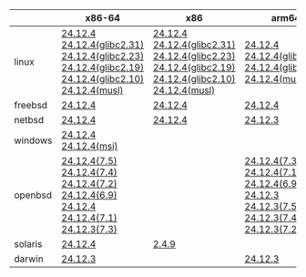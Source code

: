 ||x86-64|x86|arm64|ppc64le|armv7|armel|
| --- | --- | --- | --- | --- | --- | --- |
|linux|[24.12.4](https://github.com/roswell/sbcl_head/releases/download/24.12.4/sbcl-24.12.4-x86-64-linux-binary.tar.bz2)<br />[24.12.4(glibc2.31)](https://github.com/roswell/sbcl_head/releases/download/24.12.4/sbcl-24.12.4-x86-64-linux-glibc2.31-binary.tar.bz2)<br />[24.12.4(glibc2.23)](https://github.com/roswell/sbcl_head/releases/download/24.12.4/sbcl-24.12.4-x86-64-linux-glibc2.23-binary.tar.bz2)<br />[24.12.4(glibc2.19)](https://github.com/roswell/sbcl_head/releases/download/24.12.4/sbcl-24.12.4-x86-64-linux-glibc2.19-binary.tar.bz2)<br />[24.12.4(glibc2.10)](https://github.com/roswell/sbcl_head/releases/download/24.12.4/sbcl-24.12.4-x86-64-linux-glibc2.10-binary.tar.bz2)<br />[24.12.4(musl)](https://github.com/roswell/sbcl_head/releases/download/24.12.4/sbcl-24.12.4-x86-64-linux-musl-binary.tar.bz2)<br />|[24.12.4](https://github.com/roswell/sbcl_head/releases/download/24.12.4/sbcl-24.12.4-x86-linux-binary.tar.bz2)<br />[24.12.4(glibc2.31)](https://github.com/roswell/sbcl_head/releases/download/24.12.4/sbcl-24.12.4-x86-linux-glibc2.31-binary.tar.bz2)<br />[24.12.4(glibc2.23)](https://github.com/roswell/sbcl_head/releases/download/24.12.4/sbcl-24.12.4-x86-linux-glibc2.23-binary.tar.bz2)<br />[24.12.4(glibc2.19)](https://github.com/roswell/sbcl_head/releases/download/24.12.4/sbcl-24.12.4-x86-linux-glibc2.19-binary.tar.bz2)<br />[24.12.4(glibc2.10)](https://github.com/roswell/sbcl_head/releases/download/24.12.4/sbcl-24.12.4-x86-linux-glibc2.10-binary.tar.bz2)<br />[24.12.4(musl)](https://github.com/roswell/sbcl_head/releases/download/24.12.4/sbcl-24.12.4-x86-linux-musl-binary.tar.bz2)<br />|[24.12.4](https://github.com/roswell/sbcl_head/releases/download/24.12.4/sbcl-24.12.4-arm64-linux-binary.tar.bz2)<br />[24.12.4(glibc2.23)](https://github.com/roswell/sbcl_head/releases/download/24.12.4/sbcl-24.12.4-arm64-linux-glibc2.23-binary.tar.bz2)<br />[24.12.4(glibc2.19)](https://github.com/roswell/sbcl_head/releases/download/24.12.4/sbcl-24.12.4-arm64-linux-glibc2.19-binary.tar.bz2)<br />[24.12.4(musl)](https://github.com/roswell/sbcl_head/releases/download/24.12.4/sbcl-24.12.4-arm64-linux-musl-binary.tar.bz2)<br />|[24.12.4](https://github.com/roswell/sbcl_head/releases/download/24.12.4/sbcl-24.12.4-ppc64le-linux-binary.tar.bz2)<br />[24.12.4(glibc2.23)](https://github.com/roswell/sbcl_head/releases/download/24.12.4/sbcl-24.12.4-ppc64le-linux-glibc2.23-binary.tar.bz2)<br />[24.12.4(glibc2.19)](https://github.com/roswell/sbcl_head/releases/download/24.12.4/sbcl-24.12.4-ppc64le-linux-glibc2.19-binary.tar.bz2)<br />|[24.12.3](https://github.com/roswell/sbcl_head/releases/download/24.12.3/sbcl-24.12.3-armv7-linux-binary.tar.bz2)<br />|[24.12.3](https://github.com/roswell/sbcl_head/releases/download/24.12.3/sbcl-24.12.3-armel-linux-binary.tar.bz2)<br />|
|freebsd|[24.12.4](https://github.com/roswell/sbcl_head/releases/download/24.12.4/sbcl-24.12.4-x86-64-freebsd-binary.tar.bz2)<br />|[24.12.4](https://github.com/roswell/sbcl_head/releases/download/24.12.4/sbcl-24.12.4-x86-freebsd-binary.tar.bz2)<br />|[24.12.4](https://github.com/roswell/sbcl_head/releases/download/24.12.4/sbcl-24.12.4-arm64-freebsd-binary.tar.bz2)<br />||||
|netbsd|[24.12.4](https://github.com/roswell/sbcl_head/releases/download/24.12.4/sbcl-24.12.4-x86-64-netbsd-binary.tar.bz2)<br />|[24.12.4](https://github.com/roswell/sbcl_head/releases/download/24.12.4/sbcl-24.12.4-x86-netbsd-binary.tar.bz2)<br />|[24.12.3](https://github.com/roswell/sbcl_head/releases/download/24.12.3/sbcl-24.12.3-arm64-netbsd-binary.tar.bz2)<br />||||
|windows|[24.12.4](https://github.com/roswell/sbcl_head/releases/download/24.12.4/sbcl-24.12.4-x86-64-windows-binary.tar.bz2)<br />[24.12.4(msi)](https://github.com/roswell/sbcl_head/releases/download/24.12.4/sbcl-24.12.4-x86-64-windows-binary.msi)<br />||||||
|openbsd|[24.12.4(7.5)](https://github.com/roswell/sbcl_head/releases/download/24.12.4/sbcl-24.12.4-x86-64-openbsd-7.5-binary.tar.bz2)<br />[24.12.4(7.4)](https://github.com/roswell/sbcl_head/releases/download/24.12.4/sbcl-24.12.4-x86-64-openbsd-7.4-binary.tar.bz2)<br />[24.12.4(7.2)](https://github.com/roswell/sbcl_head/releases/download/24.12.4/sbcl-24.12.4-x86-64-openbsd-7.2-binary.tar.bz2)<br />[24.12.4(6.9)](https://github.com/roswell/sbcl_head/releases/download/24.12.4/sbcl-24.12.4-x86-64-openbsd-6.9-binary.tar.bz2)<br />[24.12.4](https://github.com/roswell/sbcl_head/releases/download/24.12.4/sbcl-24.12.4-x86-64-openbsd-binary.tar.bz2)<br />[24.12.4(7.1)](https://github.com/roswell/sbcl_head/releases/download/24.12.4/sbcl-24.12.4-x86-64-openbsd-7.1-binary.tar.bz2)<br />[24.12.3(7.3)](https://github.com/roswell/sbcl_head/releases/download/24.12.3/sbcl-24.12.3-x86-64-openbsd-7.3-binary.tar.bz2)<br />||[24.12.4(7.3)](https://github.com/roswell/sbcl_head/releases/download/24.12.4/sbcl-24.12.4-arm64-openbsd-7.3-binary.tar.bz2)<br />[24.12.4(7.1)](https://github.com/roswell/sbcl_head/releases/download/24.12.4/sbcl-24.12.4-arm64-openbsd-7.1-binary.tar.bz2)<br />[24.12.4(6.9)](https://github.com/roswell/sbcl_head/releases/download/24.12.4/sbcl-24.12.4-arm64-openbsd-6.9-binary.tar.bz2)<br />[24.12.3](https://github.com/roswell/sbcl_head/releases/download/24.12.3/sbcl-24.12.3-arm64-openbsd-binary.tar.bz2)<br />[24.12.3(7.5)](https://github.com/roswell/sbcl_head/releases/download/24.12.3/sbcl-24.12.3-arm64-openbsd-7.5-binary.tar.bz2)<br />[24.12.3(7.4)](https://github.com/roswell/sbcl_head/releases/download/24.12.3/sbcl-24.12.3-arm64-openbsd-7.4-binary.tar.bz2)<br />[24.12.3(7.2)](https://github.com/roswell/sbcl_head/releases/download/24.12.3/sbcl-24.12.3-arm64-openbsd-7.2-binary.tar.bz2)<br />||||
|solaris|[24.12.4](https://github.com/roswell/sbcl_head/releases/download/24.12.4/sbcl-24.12.4-x86-64-solaris-binary.tar.bz2)<br />|[2.4.9](https://github.com/roswell/sbcl_bin/releases/download/2.4.9/sbcl-2.4.9-x86-solaris-binary.tar.bz2)<br />|||||
|darwin|[24.12.3](https://github.com/roswell/sbcl_head/releases/download/24.12.3/sbcl-24.12.3-x86-64-darwin-binary.tar.bz2)<br />||[24.12.3](https://github.com/roswell/sbcl_head/releases/download/24.12.3/sbcl-24.12.3-arm64-darwin-binary.tar.bz2)<br />||||
